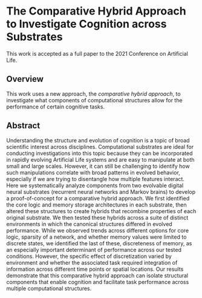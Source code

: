 # The Comparative Hybrid Approach to Investigate Cognition across Substrates

This work is accepted as a full paper to the 2021 Conference on Artificial Life.

## Overview

This work uses a new approach, the _comparative hybrid approach_, to investigate what components of computational structures allow for the performance of certain cognitive tasks.

## Abstract

Understanding the structure and evolution of cognition is a topic of broad scientific interest across disciplines. 
Computational substrates are ideal for conducting investigations into this topic because they can be incorporated in rapidly evolving Artificial Life systems and are easy to manipulate at both small and large scales.
However, it can still be challenging to identify how such manipulations correlate with broad patterns in evolved behavior, especially if we are trying to disentangle how multiple features interact.
Here we systematically analyze components from two evolvable digital neural substrates (recurrent neural networks and Markov brains) to develop a proof-of-concept for a comparative hybrid approach. 
We first identified the core logic and memory storage architectures in each substrate, then altered these structures to create hybrids that recombine properties of each original substrate. 
We then tested these hybrids across a suite of distinct environments in which the canonical structures differed in evolved performance. 
While we observed trends across different options for core logic, sparsity of a network, and whether memory values were limited to discrete states, we identified the last of these, discreteness of memory, as an especially important determinant of performance across our tested conditions. 
However, the specific effect of discretization varied by environment and whether the associated task required integration of information across different time points or spatial locations.
Our results demonstrate that this comparative hybrid approach can isolate structural components that enable cognition and facilitate task performance across multiple computational structures.
